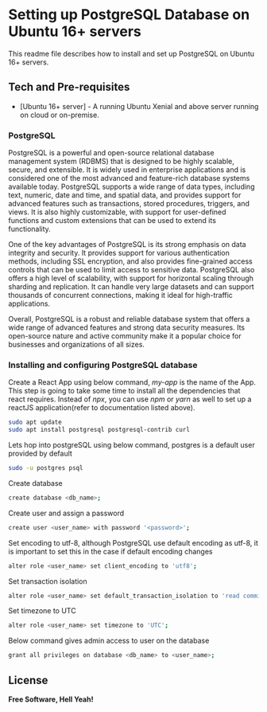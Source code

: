# Setting up PostgreSQL Database on Ubuntu 16+ servers

This readme file describes how to install and set up PostgreSQL on Ubuntu 16+ servers.


## Tech and Pre-requisites

- [Ubuntu 16+ server] - A running Ubuntu Xenial and above server running on cloud or on-premise.

### PostgreSQL
PostgreSQL is a powerful and open-source relational database management system (RDBMS) that is designed to be highly scalable, secure, and extensible. It is widely used in enterprise applications and is considered one of the most advanced and feature-rich database systems available today. PostgreSQL supports a wide range of data types, including text, numeric, date and time, and spatial data, and provides support for advanced features such as transactions, stored procedures, triggers, and views. It is also highly customizable, with support for user-defined functions and custom extensions that can be used to extend its functionality.

One of the key advantages of PostgreSQL is its strong emphasis on data integrity and security. It provides support for various authentication methods, including SSL encryption, and also provides fine-grained access controls that can be used to limit access to sensitive data. PostgreSQL also offers a high level of scalability, with support for horizontal scaling through sharding and replication. It can handle very large datasets and can support thousands of concurrent connections, making it ideal for high-traffic applications.

Overall, PostgreSQL is a robust and reliable database system that offers a wide range of advanced features and strong data security measures. Its open-source nature and active community make it a popular choice for businesses and organizations of all sizes.
### Installing and configuring PostgreSQL database

Create a React App using below command, *my-app* is the name of the App. This step is going to take some time to install all the dependencies that react requires. Instead of *npx*, you can use *npm* or *yarn* as well to set up a reactJS application(refer to documentation listed above).
```sh
sudo apt update
sudo apt install postgresql postgresql-contrib curl
```
Lets hop into postgreSQL using below command, postgres is a default user provided by default
```sh
sudo -u postgres psql
```
Create database
```sh
create database <db_name>;
```
Create user and assign a password
```sh
create user <user_name> with password '<password>';
```
Set encoding to utf-8, although PostgreSQL use default encoding as utf-8, it is important to set this in the case if default encoding changes
```sh
alter role <user_name> set client_encoding to 'utf8';
```
Set transaction isolation
```sh
alter role <user_name> set default_transaction_isolation to 'read committed';
```
Set timezone to UTC
```sh
alter role <user_name> set timezone to 'UTC';
```
Below command gives admin access to user on the database
```sh
grant all privileges on database <db_name> to <user_name>;
```

## License

**Free Software, Hell Yeah!**
